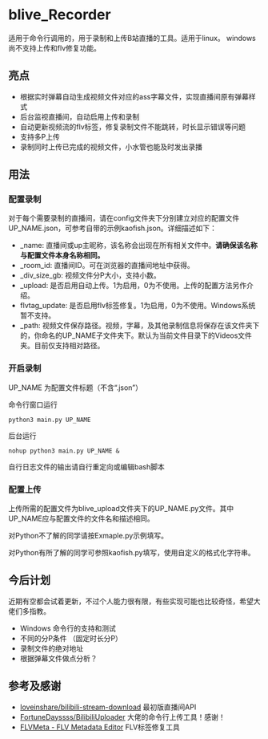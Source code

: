 # blive_Recorder 

适用于命令行调用的，用于录制和上传B站直播的工具。适用于linux。 windows尚不支持上传和flv修复功能。

## 亮点
- 根据实时弹幕自动生成视频文件对应的ass字幕文件，实现直播间原有弹幕样式
- 后台监视直播间，自动启用上传和录制
- 自动更新视频流的flv标签，修复录制文件不能跳转，时长显示错误等问题
- 支持多P上传
- 录制同时上传已完成的视频文件，小水管也能及时发出录播

## 用法
### 配置录制
对于每个需要录制的直播间，请在config文件夹下分别建立对应的配置文件UP_NAME.json，可参考自带的示例kaofish.json。详细描述如下：
- _name: 直播间或up主昵称，该名称会出现在所有相关文件中。**请确保该名称与配置文件本身名称相同。**
- _room_id: 直播间ID。可在浏览器的直播间地址中获得。 
- _div_size_gb: 视频文件分P大小，支持小数。
- _upload: 是否启用自动上传。1为启用，0为不使用。上传的配置方法另作介绍。
- flvtag_update: 是否启用flv标签修复。1为启用，0为不使用。Windows系统暂不支持。
- _path: 视频文件保存路径。视频，字幕，及其他录制信息将保存在该文件夹下的，你命名的UP_NAME子文件夹下。默认为当前文件目录下的Videos文件夹。目前仅支持相对路径。

### 开启录制
UP_NAME 为配置文件标题（不含“.json”）

命令行窗口运行
```
python3 main.py UP_NAME
```
后台运行
```
nohup python3 main.py UP_NAME & 
```
自行日志文件的输出请自行重定向或编辑bash脚本


### 配置上传
上传所需的配置文件为blive_upload文件夹下的UP_NAME.py文件。其中UP_NAME应与配置文件的文件名和描述相同。

对Python不了解的同学请按Exmaple.py示例填写。

对Python有所了解的同学可参照kaofish.py填写，使用自定义的格式化字符串。

## 今后计划
近期有空都会试着更新，不过个人能力很有限，有些实现可能也比较奇怪，希望大佬们多指教。

- Windows 命令行的支持和测试
- 不同的分P条件 （固定时长分P）
- 录制文件的绝对地址
- 根据弹幕文件做点分析？

## 参考及感谢

- [loveinshare/bilibili-stream-download](https://github.com/loveinshare/bilibili-stream-download) 最初版直播间API
- [FortuneDayssss/BilibiliUploader](https://github.com/FortuneDayssss/BilibiliUploader) 大佬的命令行上传工具！感谢！
- [FLVMeta - FLV Metadata Editor](https://flvmeta.com/) FLV标签修复工具
